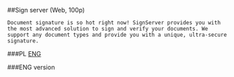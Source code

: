 ﻿##Sign server (Web, 100p)

	Document signature is so hot right now! SignServer provides you with the most advanced solution to sign and verify your documents. We support any document types and provide you with a unique, ultra-secure signature.


###PL
[ENG](#eng-version)

###ENG version
